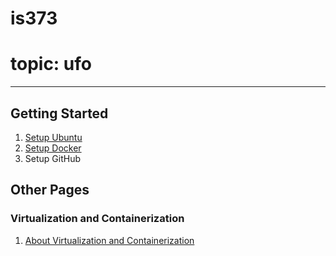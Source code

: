# is373
# topic: ufo
***
## Getting Started
1. [Setup Ubuntu](setup-ubuntu.md)
2. [Setup Docker](about-docker.md)
3. Setup GitHub

## Other Pages

### Virtualization and Containerization
1. [About Virtualization and Containerization](virtualization-containerization.md)
